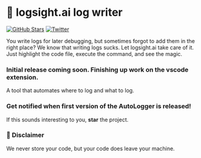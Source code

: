 # :memo: logsight.ai log writer

[![GitHub Stars](https://img.shields.io/github/stars/aiops/log-writer?style=social)](https://github.com/aiops/log-writer) [![Twitter](https://img.shields.io/twitter/follow/logsight.svg?label=logsight&style=flat&logo=twitter&logoColor=4FADFF)](https://twitter.com/logsight)

You write logs for later debugging, but sometimes forgot to add them in the right place? We know that writing logs sucks. Let logsight.ai take care of it. Just highlight the code file, execute the command, and see the magic.
    
### Initial release coming soon. Finishing up work on the vscode extension. 
A tool that automates where to log and what to log.


### Get notified when first version of the AutoLogger is released!
If this sounds interesting to you, **star** the project.


### :rotating_light: Disclaimer

We never store your code, but your code does leave your machine.